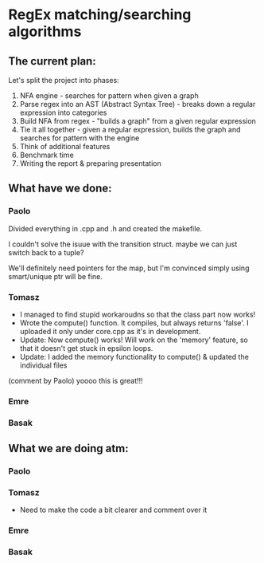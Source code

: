 # RegEx matching/searching algorithms

## The current plan:
Let's split the project into phases:

1. NFA engine - searches for pattern when given a graph
3. Parse regex into an AST (Abstract Syntax Tree) - breaks down a regular expression into categories
4. Build NFA from regex - "builds a graph" from a given regular expression
5. Tie it all together - given a regular expression, builds the graph and searches for pattern with the engine
6. Think of additional features
7. Benchmark time
8. Writing the report & preparing presentation

## What have we done:
### Paolo
Divided everything in .cpp and .h and created the makefile. 

I couldn't solve the isuue with the transition struct. maybe we can just switch back to a tuple?

We'll definitely need pointers for the map, but I'm convinced simply using smart/unique ptr will be fine.

### Tomasz

- I managed to find stupid workaroudns so that the class part now works!
- Wrote the compute() function. It compiles, but always returns 'false'. I uploaded it only under core.cpp as it's in development.
- Update: Now compute() works! Will work on the 'memory' feature, so that it doesn't get stuck in epsilon loops.
- Update: I added the memory functionality to compute() & updated the individual files

(comment by Paolo) yoooo this is great!!! 

### Emre

### Basak

## What we are doing atm:
### Paolo 

### Tomasz

- Need to make the code a bit clearer and comment over it

### Emre

### Basak
